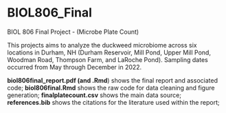 # BIOL806_Final
BIOL 806 Final Project - (Microbe Plate Count)

This projects aims to analyze the duckweed microbiome across six locations in Durham, NH (Durham Reservoir, Mill Pond, Upper Mill Pond, Woodman Road, 
Thompson Farm, and LaRoche Pond). Sampling dates occurred from May through December in 2022. 

**biol806final_report.pdf (and .Rmd**) shows the final report and associated code;
**biol806final.Rmd** shows the raw code for data cleaning and figure generation;
**finalplatecount.csv** shows the main data source;
**references.bib** shows the citations for the literature used within the report; 
